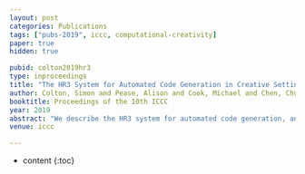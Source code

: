 ```yaml
---
layout: post
categories: Publications
tags: ["pubs-2019", iccc, computational-creativity]
paper: true
hidden: true

pubid: colton2019hr3
type: inproceedings
title: "The HR3 System for Automated Code Generation in Creative Settings"
author: Colton, Simon and Pease, Alison and Cook, Michael and Chen, Chunyang
booktitle: Proceedings of the 10th ICCC
year: 2019
abstract: "We describe the HR3 system for automated code generation, and its use in creative tasks. We outline the motivations and overall ideology behind its construction, most notably by identifying some distinctions in AI methodology which can be ignored when AI tasks are viewed as code generation problems to be solved. We further describe the nature of the approach in terms of: a programmatic interface to a Java API; production rule-based batch processing of data; on-demand code generation and inspection, and the usage of randomised and meta-level codebases. To support the claim that the approach is general purpose, we describe five applications in three areas normally covered by separate Computational Creativity systems, namely mathematical discovery, datamining and generative art. We end by discussing future directions for the HR3 system and how this project might address some higher-level issues in Computational Creativity."
venue: iccc

---
```


* content
{:toc}

